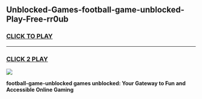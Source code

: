 
## Unblocked-Games-football-game-unblocked-Play-Free-rr0ub
<h3>
<a href="https://premium76.site?title=football-game-unblocked&ref=19M">CLICK TO PLAY</a></h3>
<hr>

<h3>
<a href="https://premium76.site?title=football-game-unblocked&ref=19M">CLICK 2 PLAY</a>
  
</h3>

<a href="https://premium76.site?title=football-game-unblocked&ref=19M"><img src="https://clearcache.store/games.png"></a>


**football-game-unblocked games unblocked: Your Gateway to Fun and Accessible Online Gaming**
